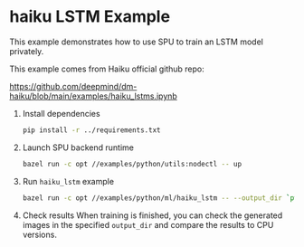 # haiku LSTM Example

This example demonstrates how to use SPU to train an LSTM model privately.

This example comes from Haiku official github repo:

<https://github.com/deepmind/dm-haiku/blob/main/examples/haiku_lstms.ipynb>

1. Install dependencies

    ```sh
    pip install -r ../requirements.txt
    ```

2. Launch SPU backend runtime

    ```sh
    bazel run -c opt //examples/python/utils:nodectl -- up
    ```

3. Run `haiku_lstm` example

    ```sh
    bazel run -c opt //examples/python/ml/haiku_lstm -- --output_dir `pwd`
    ```

4. Check results
    When training is finished, you can check the generated images in the specified `output_dir` and compare the results to CPU versions.
